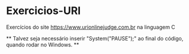 # Exercicios-URI
Exercícios do site https://www.urionlinejudge.com.br na linguagem C

** Talvez seja necessário inserir "System("PAUSE");" ao final do código, quando rodar no Windows. **


